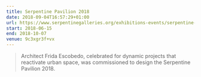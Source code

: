 ```yaml
---
title: Serpentine Pavilion 2018
date: 2018-09-04T16:57:29+01:00
url: https://www.serpentinegalleries.org/exhibitions-events/serpentine-pavilion-2018-designed-frida-escobedo
start: 2018-06-15
end: 2018-10-07
venue: 9c3xgr3f+vx
---
```

> Architect Frida Escobedo, celebrated for dynamic projects that reactivate urban space, was commissioned to design the Serpentine Pavilion 2018.
